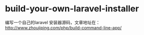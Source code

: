 # build-your-own-laravel-installer
编写一个自己的laravel 安装器源码，文章地址在：http://www.zhoujiping.com/php/build-command-line-app/
